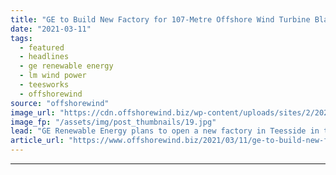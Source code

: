 ```yaml
---
title: "GE to Build New Factory for 107-Metre Offshore Wind Turbine Blades"
date: "2021-03-11"
tags: 
  - featured
  - headlines
  - ge renewable energy
  - lm wind power
  - teesworks
  - offshorewind
source: "offshorewind"
image_url: "https://cdn.offshorewind.biz/wp-content/uploads/sites/2/2021/03/11091005/lmwp_107_manufacturing_cherbourg.jpg"
image_fp: "/assets/img/post_thumbnails/19.jpg"
lead: "GE Renewable Energy plans to open a new factory in Teesside in the North"
article_url: "https://www.offshorewind.biz/2021/03/11/ge-to-build-new-factory-for-107-metre-offshore-wind-turbine-blades/"
---
```


---
